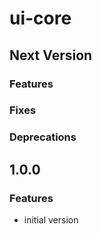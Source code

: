 # ui-core

## Next Version
### Features
### Fixes
### Deprecations


## 1.0.0
### Features
- initial version
